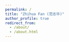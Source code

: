 ```yaml
---
permalink: /
title: "Zhihua Fan (范志华)"
author_profile: true
redirect_from: 
  - /about/
  - /about.html
---
```



